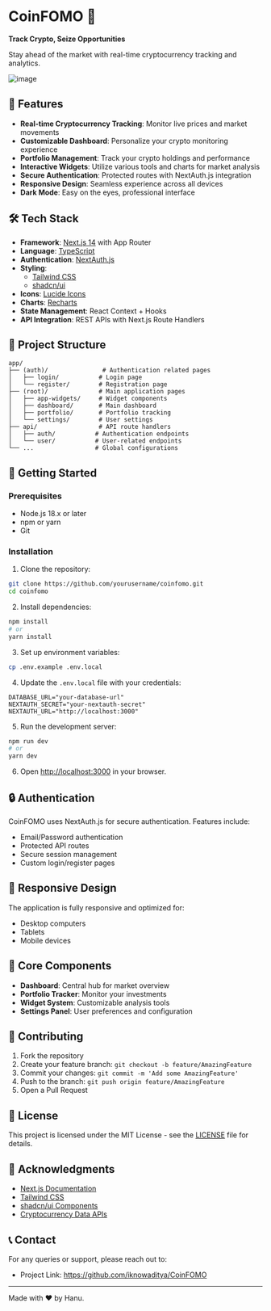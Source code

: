 # CoinFOMO 🚀

**Track Crypto, Seize Opportunities**

Stay ahead of the market with real-time cryptocurrency tracking and analytics.

![image](https://github.com/user-attachments/assets/81c63af0-14b4-4fab-ad1a-bc14a12dd5cd)

## 🌟 Features

- **Real-time Cryptocurrency Tracking**: Monitor live prices and market movements
- **Customizable Dashboard**: Personalize your crypto monitoring experience
- **Portfolio Management**: Track your crypto holdings and performance
- **Interactive Widgets**: Utilize various tools and charts for market analysis
- **Secure Authentication**: Protected routes with NextAuth.js integration
- **Responsive Design**: Seamless experience across all devices
- **Dark Mode**: Easy on the eyes, professional interface

## 🛠️ Tech Stack

- **Framework**: [Next.js 14](https://nextjs.org/) with App Router
- **Language**: [TypeScript](https://www.typescriptlang.org/)
- **Authentication**: [NextAuth.js](https://next-auth.js.org/)
- **Styling**: 
  - [Tailwind CSS](https://tailwindcss.com/)
  - [shadcn/ui](https://ui.shadcn.com/)
- **Icons**: [Lucide Icons](https://lucide.dev/)
- **Charts**: [Recharts](https://recharts.org/)
- **State Management**: React Context + Hooks
- **API Integration**: REST APIs with Next.js Route Handlers

## 📁 Project Structure

```
app/
├── (auth)/               # Authentication related pages
│   ├── login/           # Login page
│   └── register/        # Registration page
├── (root)/              # Main application pages
│   ├── app-widgets/     # Widget components
│   ├── dashboard/       # Main dashboard
│   ├── portfolio/       # Portfolio tracking
│   └── settings/        # User settings
├── api/                 # API route handlers
│   ├── auth/           # Authentication endpoints
│   └── user/           # User-related endpoints
└── ...                 # Global configurations
```

## 🚀 Getting Started

### Prerequisites

- Node.js 18.x or later
- npm or yarn
- Git

### Installation

1. Clone the repository:
```bash
git clone https://github.com/yourusername/coinfomo.git
cd coinfomo
```

2. Install dependencies:
```bash
npm install
# or
yarn install
```

3. Set up environment variables:
```bash
cp .env.example .env.local
```

4. Update the `.env.local` file with your credentials:
```env
DATABASE_URL="your-database-url"
NEXTAUTH_SECRET="your-nextauth-secret"
NEXTAUTH_URL="http://localhost:3000"
```

5. Run the development server:
```bash
npm run dev
# or
yarn dev
```

6. Open [http://localhost:3000](http://localhost:3000) in your browser.

## 🔒 Authentication

CoinFOMO uses NextAuth.js for secure authentication. Features include:
- Email/Password authentication
- Protected API routes
- Secure session management
- Custom login/register pages

## 📱 Responsive Design

The application is fully responsive and optimized for:
- Desktop computers
- Tablets
- Mobile devices

## 🎯 Core Components

- **Dashboard**: Central hub for market overview
- **Portfolio Tracker**: Monitor your investments
- **Widget System**: Customizable analysis tools
- **Settings Panel**: User preferences and configuration

## 🤝 Contributing

1. Fork the repository
2. Create your feature branch: `git checkout -b feature/AmazingFeature`
3. Commit your changes: `git commit -m 'Add some AmazingFeature'`
4. Push to the branch: `git push origin feature/AmazingFeature`
5. Open a Pull Request

## 📄 License

This project is licensed under the MIT License - see the [LICENSE](LICENSE) file for details.

## 🙏 Acknowledgments

- [Next.js Documentation](https://nextjs.org/docs)
- [Tailwind CSS](https://tailwindcss.com/)
- [shadcn/ui Components](https://ui.shadcn.com/)
- [Cryptocurrency Data APIs]()

## 📞 Contact

For any queries or support, please reach out to:
- Project Link: https://github.com/iknowaditya/CoinFOMO

---

Made with ❤️ by Hanu.
